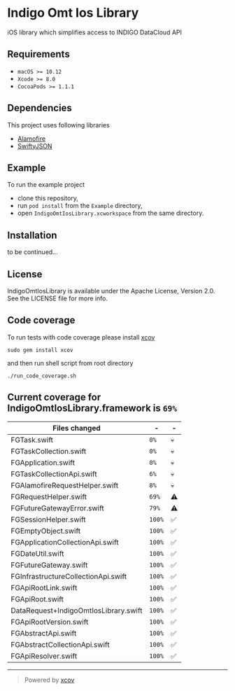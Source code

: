 
# Indigo Omt Ios Library

iOS library which simplifies access to INDIGO DataCloud API

## Requirements

- `macOS >= 10.12`
- `Xcode >= 8.0`
- `CocoaPods >= 1.1.1`

## Dependencies

This project uses following libraries
- [Alamofire](https://github.com/Alamofire/Alamofire)
- [SwiftyJSON](https://github.com/SwiftyJSON/SwiftyJSON)

## Example

To run the example project
- clone this repository,
- run `pod install` from the `Example` directory,
- open `IndigoOmtIosLibrary.xcworkspace` from the same directory.

## Installation

to be continued...

<!---
 ## Installation
 
 Indigo Omt Ios Library is available through [CocoaPods](http://cocoapods.org). To install it, simply add the following line to your Podfile:
 
 ```ruby
 pod 'IndigoOmtIosLibrary'
 ```
 --->

## License

IndigoOmtIosLibrary is available under the Apache License, Version 2.0. See the LICENSE file for more info.

## Code coverage

To run tests with code coverage please install [xcov](https://github.com/nakiostudio/xcov)

```
sudo gem install xcov
```

and then run shell script from root directory

```
./run_code_coverage.sh
```

## Current coverage for IndigoOmtIosLibrary.framework is `69%`
Files changed | - | - 
--- | --- | ---
FGTask.swift | `0%` | :skull:
FGTaskCollection.swift | `0%` | :skull:
FGApplication.swift | `0%` | :skull:
FGTaskCollectionApi.swift | `6%` | :skull:
FGAlamofireRequestHelper.swift | `8%` | :skull:
FGRequestHelper.swift | `69%` | :warning:
FGFutureGatewayError.swift | `79%` | :warning:
FGSessionHelper.swift | `100%` | :white_check_mark:
FGEmptyObject.swift | `100%` | :white_check_mark:
FGApplicationCollectionApi.swift | `100%` | :white_check_mark:
FGDateUtil.swift | `100%` | :white_check_mark:
FGFutureGateway.swift | `100%` | :white_check_mark:
FGInfrastructureCollectionApi.swift | `100%` | :white_check_mark:
FGApiRootLink.swift | `100%` | :white_check_mark:
FGApiRoot.swift | `100%` | :white_check_mark:
DataRequest+IndigoOmtIosLibrary.swift | `100%` | :white_check_mark:
FGApiRootVersion.swift | `100%` | :white_check_mark:
FGAbstractApi.swift | `100%` | :white_check_mark:
FGAbstractCollectionApi.swift | `100%` | :white_check_mark:
FGApiResolver.swift | `100%` | :white_check_mark:

---

> Powered by [xcov](https://github.com/nakiostudio/xcov)
